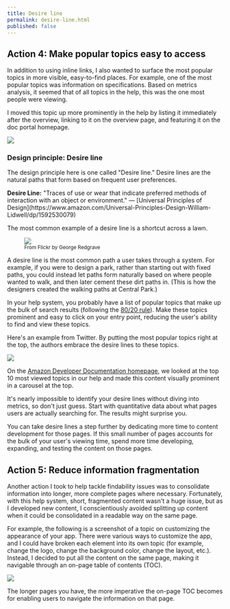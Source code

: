 ```yaml
---
title: Desire line
permalink: desire-line.html
published: false
---
```


## Action 4: Make popular topics easy to access

In addition to using inline links, I also wanted to surface the most popular topics in more visible, easy-to-find places. For example, one of the most popular topics was information on specifications. Based on metrics analysis, it seemed that of all topics in the help, this was the one most people were viewing.

I moved this topic up more prominently in the help by listing it immediately after the overview, linking to it on the overview page, and featuring it on the doc portal homepage.

<img src="images/amazonpopulartopics.png" />

### Design principle: Desire line

The design principle here is one called "Desire line." Desire lines are the natural paths that form based on frequent user preferences.

<div class="bs-callout bs-callout-primary"><b>Desire Line:</b> "Traces of use or wear that indicate preferred methods of interaction with an object or environment." &mdash; [Universal Principles of Design](https://www.amazon.com/Universal-Principles-Design-William-Lidwell/dp/1592530079)</div>

The most common example of a desire line is a shortcut across a lawn.

<figure><a href="https://www.flickr.com/photos/funfilledgeorgie/14709533824/in/photolist-opQcW9-o1XSDT-6D4itK-6D8tCS-6D4jo8-5kDxUt-iu5rPh-kdTzzp-jNUCQc-ohcVHy-mPnZCz-fwEic8-tigiDu-7227az-oeFabs-7VPJYX-aPGpmt-4zw9ZE-4zwbpf-6ejpUr-d1YnEN-Ey23v-6eozMN-6eozDm-mjAXX-6ejq32-JhS4qN-gSrNtX-m7EepN-9PwMKV-eDuJJq-dugc8b-7HAmf6-exExFL-GgexGw-oWEA5t-6eoxmh-tdND6-6ejqc6-mjB55-juKde-6ejqNv-CSDxUZ-6eoA8d-eaim25-bNYZ2P-jMGAzG-83BhYG-KUmgD-kRUJN/"><img src="images/desirepath.jpg"/></a>
 <figcaption><small>From Flickr by George Redgrave</small></figcaption></figure>

A desire line is the most common path a user takes through a system. For example, if you were to design a park, rather than starting out with fixed paths, you could instead let paths form naturally based on where people wanted to walk, and then later cement these dirt paths in. (This is how the designers created the walking paths at Central Park.)

In your help system, you probably have a list of popular topics that make up the bulk of search results (following the [80/20 rule](http://idratherbewriting.com/2012/04/17/leveraging-the-wisdom-of-the-8020-rule-focusing-on-content-that-matters/)). Make these topics prominent and easy to click on your entry point, reducing the user's ability to find and view these topics.

Here's an example from Twitter. By putting the most popular topics right at the top, the authors embrace the desire lines to these topics.

<a href="https://support.twitter.com/"><img src="images/twitter_sidebar2.png"/>
</a>

On the [Amazon Developer Documentation homepage](https://developer.amazon.com/documentation), we looked at the top 10 most viewed topics in our help and made this content visually prominent in a carousel at the top.

It's nearly impossible to identify your desire lines without diving into metrics, so don't just guess. Start with quantitative data about what pages users are actually searching for. The results might surprise you.

You can take desire lines a step further by dedicating more time to content development for those pages. If this small number of pages accounts for the bulk of your user's viewing time, spend more time developing, expanding, and testing the content on those pages.

## Action 5: Reduce information fragmentation

Another action I took to help tackle findability issues was to consolidate information into longer, more complete pages where necessary. Fortunately, with this help system, short, fragmented content wasn't a huge issue, but as I developed new content, I conscientiously avoided splitting up content when it could be consolidated in a readable way on the same page.

For example, the following is a screenshot of a topic on customizing the appearance of your app. There were various ways to customize the app, and I could have broken each element into its own topic (for example, change the logo, change the background color, change the layout, etc.). Instead, I decided to put all the content on the same page, making it navigable through an on-page table of contents (TOC).

<img src="images/longertopicsamazon.png"/>

The longer pages you have, the more imperative the on-page TOC becomes for enabling users to navigate the information on that page.
